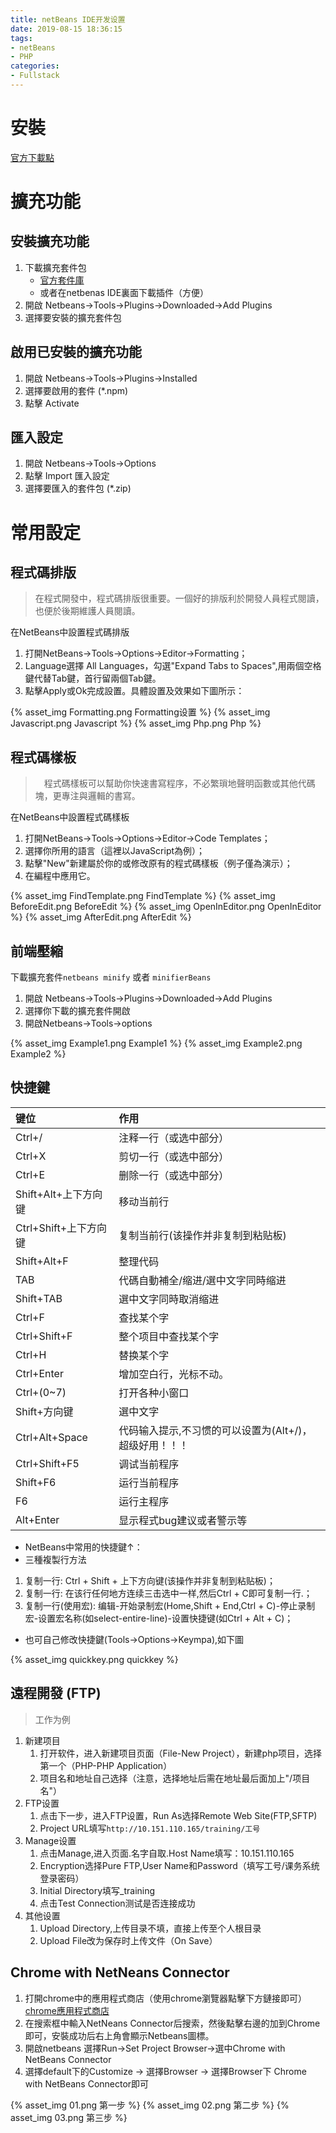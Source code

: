```yaml
---
title: netBeans IDE开发设置
date: 2019-08-15 18:36:15
tags:
- netBeans
- PHP
categories:
- Fullstack
---
```


# 安裝
[官方下載點](https://netbeans.org/)

# 擴充功能
## 安裝擴充功能
1. 下載擴充套件包  
    * [官方套件庫](http://plugins.netbeans.org/PluginPortal/)
    * 或者在netbenas IDE裏面下載插件（方便）
2. 開啟 Netbeans→Tools→Plugins→Downloaded→Add Plugins
3. 選擇要安裝的擴充套件包

## 啟用已安裝的擴充功能
1. 開啟 Netbeans→Tools→Plugins→Installed
2. 選擇要啟用的套件 (\*.npm)
3. 點擊 Activate

## 匯入設定
1. 開啟 Netbeans→Tools→Options
2. 點擊 Import 匯入設定
3. 選擇要匯入的套件包 (\*.zip)

# 常用設定
## 程式碼排版
> 在程式開發中，程式碼排版很重要。一個好的排版利於開發人員程式閱讀，也便於後期維護人員閱讀。

在NetBeans中設置程式碼排版
1. 打開NetBeans->Tools->Options->Editor->Formatting；
2. Language選擇 All Languages，勾選"Expand Tabs to Spaces",用兩個空格鍵代替Tab鍵，首行留兩個Tab鍵。
3. 點擊Apply或Ok完成設置。具體設置及效果如下圖所示：

{% asset_img Formatting.png Formatting设置 %}
{% asset_img Javascript.png Javascript %}
{% asset_img Php.png Php %}

## 程式碼樣板
>　程式碼樣板可以幫助你快速書寫程序，不必繁瑣地聲明函數或其他代碼塊，更專注與邏輯的書寫。

在NetBeans中設置程式碼樣板
1. 打開NetBeans→Tools→Options→Editor→Code Templates；
2. 選擇你所用的語言（這裡以JavaScript為例）；
3. 點擊"New"新建屬於你的或修改原有的程式碼樣板（例子僅為演示）；
4. 在編程中應用它。

{% asset_img FindTemplate.png FindTemplate %}
{% asset_img BeforeEdit.png BeforeEdit %}
{% asset_img OpenInEditor.png OpenInEditor %}
{% asset_img AfterEdit.png AfterEdit %}

## 前端壓縮
下載擴充套件`netbeans minify` 或者 `minifierBeans`
1. 開啟 Netbeans→Tools→Plugins→Downloaded→Add Plugins
2. 選擇你下載的擴充套件開啟
3. 開啟Netbeans→Tools→options

{% asset_img Example1.png Example1 %}
{% asset_img Example2.png Example2 %}

## 快捷鍵
|键位|作用|
|:--|:--|
|Ctrl+/|注释一行（或选中部分）|
|Ctrl+X|剪切一行（或选中部分）|
|Ctrl+E|删除一行（或选中部分）|
|Shift+Alt+上下方向键|移动当前行|
|Ctrl+Shift+上下方向键|复制当前行(该操作并非复制到粘贴板)|
|Shift+Alt+F|整理代码|
|TAB|代碼自動補全/缩进/選中文字同時缩进|
|Shift+TAB|選中文字同時取消缩进|
|Ctrl+F|查找某个字|
|Ctrl+Shift+F|整个项目中查找某个字|
|Ctrl+H|替换某个字|
|Ctrl+Enter|增加空白行，光标不动。|
|Ctrl+(0~7)|打开各种小窗口|
|Shift+方向键|選中文字|
|Ctrl+Alt+Space|代码输入提示,不习惯的可以设置为(Alt+/)，超级好用！！！|
|Ctrl+Shift+F5|调试当前程序|
|Shift+F6|运行当前程序|
|F6|运行主程序|
|Alt+Enter|显示程式bug建议或者警示等|

* NetBeans中常用的快捷鍵↑：  
* 三種複製行方法
 1. 复制一行: Ctrl + Shift + 上下方向键(该操作并非复制到粘贴板)；  
 2. 复制一行: 在该行任何地方连续三击选中一样,然后Ctrl + C即可复制一行.；  
 3. 复制一行(使用宏): 编辑-开始录制宏(Home,Shift + End,Ctrl + C)-停止录制宏-设置宏名称(如select-entire-line)-设置快捷键(如Ctrl + Alt + C)； 
* 也可自己修改快捷鍵(Tools→Options→Keympa),如下圖

{% asset_img quickkey.png quickkey %}

## 遠程開發 (FTP)
> 工作为例

1. 新建项目
    1. 打开软件，进入新建项目页面（File-New Project），新建php项目，选择第一个（PHP-PHP Application）
    2. 项目名和地址自己选择（注意，选择地址后需在地址最后面加上"/项目名"）
2. FTP设置
    1. 点击下一步，进入FTP设置，Run As选择Remote Web Site(FTP,SFTP)
    2. Project URL填写`http://10.151.110.165/training/工号`
3. Manage设置
    1. 点击Manage,进入页面.名字自取.Host Name填写：10.151.110.165
    2. Encryption选择Pure FTP,User Name和Password（填写工号/课务系统登录密码）
    3. Initial Directory填写_training
    4. 点击Test Connection测试是否连接成功
4. 其他设置
    1. Upload Directory,上传目录不填，直接上传至个人根目录
    2. Upload File改为保存时上传文件（On Save）

## Chrome with NetNeans Connector
1. 打開chrome中的應用程式商店（使用chrome瀏覽器點擊下方鏈接即可）  
[chrome應用程式商店](https://chrome.google.com/webstore/category/themes?hl=en-US/)
2. 在搜索框中輸入NetNeans Connector后搜索，然後點擊右邊的加到Chrome即可，安裝成功后右上角會顯示Netbeans圖標。
3. 開啟netbeans 選擇Run→Set Project Browser→選中Chrome with NetBeans Connector
4. 選擇default下的Customize → 選擇Browser → 選擇Browser下 Chrome with NetBeans Connector即可

{% asset_img 01.png 第一步 %}
{% asset_img 02.png 第二步 %}
{% asset_img 03.png 第三步 %}